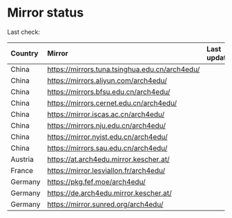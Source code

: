 <script src="./time.js"></script>
# Mirror status
Last check: <script type="text/javascript">localize(1734615011.3618479);</script>

|Country|Mirror|Last update|
|:------|:-----|:----------|
|China|https://mirrors.tuna.tsinghua.edu.cn/arch4edu/|<script type="text/javascript">localize(1734590824);</script>|
|China|https://mirrors.aliyun.com/arch4edu/|<script type="text/javascript">localize(1734590824);</script>|
|China|https://mirrors.bfsu.edu.cn/arch4edu/|<script type="text/javascript">localize(1734590824);</script>|
|China|https://mirrors.cernet.edu.cn/arch4edu/|<script type="text/javascript">localize(1734590824);</script>|
|China|https://mirror.iscas.ac.cn/arch4edu/|<script type="text/javascript">localize(1734547336);</script>|
|China|https://mirrors.nju.edu.cn/arch4edu/|<script type="text/javascript">localize(1734504224);</script>|
|China|https://mirror.nyist.edu.cn/arch4edu/|<script type="text/javascript">localize(1734590824);</script>|
|China|https://mirrors.sau.edu.cn/arch4edu/|<script type="text/javascript">localize(1731653531);</script>|
|Austria|https://at.arch4edu.mirror.kescher.at/|<script type="text/javascript">localize(1734590824);</script>|
|France|https://mirror.lesviallon.fr/arch4edu/|<script type="text/javascript">localize(1734547336);</script>|
|Germany|https://pkg.fef.moe/arch4edu/|<script type="text/javascript">localize(1734590824);</script>|
|Germany|https://de.arch4edu.mirror.kescher.at/|<script type="text/javascript">localize(1734590824);</script>|
|Germany|https://mirror.sunred.org/arch4edu/|<script type="text/javascript">localize(1734590824);</script>|

<script src="./tablefilter/tablefilter.js"></script>
<script src="./table.js"></script>